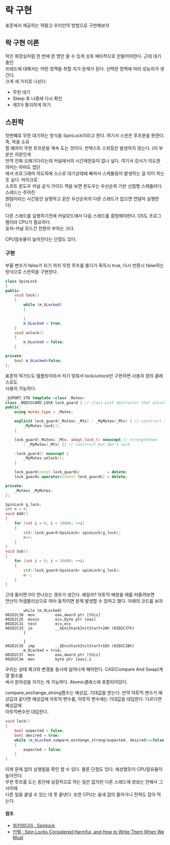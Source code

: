 # 락 구현

표준에서 제공하는 락말고 우리만의 방법으로 구현해보자

## 락 구현 이론

락은 화장실처럼 한 번에 한 명만 쓸 수 있게 상호 배타적으로 만들어야한다. 근데 대기 중인  
쓰레드에 대해서는 어떤 정책을 취할 지가 문제가 된다. 선택한 정책에 따라 성능차가 생긴다.  
크게 세 가지로 나뉜다.

- 무한 대기
- Sleep 후 나중에 다시 확인
- 제3가 통지하게 하기.

## 스핀락

첫번쨰로 무한 대기하는 방식을 SpinLock이라고 한다. 여기서 스핀은 루프문을 뜻한다. 즉, 락을 소유  
할 떄까지 무한 루프문을 계속 도는 것이다. 컨텍스트 스위칭은 발생하지 않는다. (이 부분은 의문인게  
만약 진짜 오래기다리는데 커널에서의 시간제한등이 없나 싶다. 여기서 강사가 의도한 의미는 아마도 앱단  
에서 프로그래머 의도하에 스스로 대기상태에 빠져서 스케듈링이 발생하는 걸 의미 하는 듯 싶다. 마이크로  
소프트 윈도우 커널 공식 가이드 책을 보면 윈도우는 우선순위 기반 선점형 스케듈러다. 스레드는 주어진  
퀀텀이라는 시간동안 실행하고 같은 우선순위의 다른 스레드가 없으면 연달아 실행한다)

다른 스레드를 실행하기전에 커널모드에서 다음 스레드를 결정해야한다. OS도 프로그램이라 CPU가 필요하다.  
유저-커널 모드간 전환의 부하는 크다.

CPU점유율이 높아진다는 단점도 있다.

### 구현

부울 변수가 false가 되기 까지 무한 루프를 돌다가 획득시 true, 다시 반환시 false하는 방식으로 스핀락을
구현한다.

```c++
class SpinLock
{
public:
	void lock()
	{
		while (m_bLocked)
		{

		}
		m_bLocked = true;
	}
	void unlock()
	{
		m_bLocked = false;
	}

private:
	bool m_bLocked=false;
};

```

표준의 락가드도 템플릿이라서 저기 맞춰서 lock/unlock만 구현하면 사용자 정의 클래스로도  
사용이 가능하다.

```c++
_EXPORT_STD template <class _Mutex>
class _NODISCARD_LOCK lock_guard { // class with destructor that unlocks a mutex
public:
    using mutex_type = _Mutex;

    explicit lock_guard(_Mutex& _Mtx) : _MyMutex(_Mtx) { // construct and lock
        _MyMutex.lock();
    }

    lock_guard(_Mutex& _Mtx, adopt_lock_t) noexcept // strengthened
        : _MyMutex(_Mtx) {} // construct but don't lock

    ~lock_guard() noexcept {
        _MyMutex.unlock();
    }

    lock_guard(const lock_guard&)            = delete;
    lock_guard& operator=(const lock_guard&) = delete;

private:
    _Mutex& _MyMutex;
};
```

```c++
SpinLock g_lock;
int n = 0;
void Add()
{
	for (int i = 0; i < 10000; ++i)
	{
		std::lock_guard<SpinLock> spinLock(g_lock);
		n++;
	}
}
void Sub()
{
	for (int i = 0; i < 10000; ++i)
	{
		std::lock_guard<SpinLock> spinLock(g_lock);
		n--;
	}
}

```

근데 돌리면 0이 안나오는 경우가 생긴다. 왜일까? 아토믹 배웠을 때를 떠올려보면  
연산이 어셈블리상으로 여러 동작이면 문제 발생할 수 있따고 했다. 아래의 코드를 보자

```
		while (m_bLocked)
002D2C2B  mov         eax,dword ptr [this]
002D2C2E  movzx       ecx,byte ptr [eax]
002D2C31  test        ecx,ecx
002D2C33  je          __$EncStackInitStart+2Ah (02D2C37h)
		{

		}
002D2C35  jmp         __$EncStackInitStart+1Eh (02D2C2Bh)
		m_bLocked = true;
002D2C37  mov         eax,dword ptr [this]
002D2C3A  mov         byte ptr [eax],1

```

우리는 상태 체크와 변경을 동시에 일어나게 해야한다. CAS(Compare And Swap)계열 함수를  
써서 원자성을 지키는 게 가능하다. Atomic클래스에 포함되어있다.

compare_exchange_strong함수는 예상값, 기대값을 받는다. 만약 아토믹 변수가 예상값과
같다면 예상값에 아토믹 변수를, 아토믹 변수에는 기대값을 대입한다. 다르다면 예상값에  
아토믹변수만 대입한다.

```c++
void lock()
{
	bool expected = false;
	bool desired = true;
	while (m_bLocked.compare_exchange_strong(expected, desired)==false)
	{
		expected = false;
	}
}
```

이제 문제 없이 실행됨을 확인 할 수 있다. 물론 단점도 있다. 예상했듯이 CPU점유율이 높아진다.  
무한 루프를 도는 동안에 실질적으로 하는 일은 없지만 다른 스레드에 양보는 안해서 그 사이에  
다른 일을 끝낼 수 있는 데 못 끝낸다. 또한 CPU는 쉴새 없이 돌아가니 전력도 잡아 먹는다.

#### 참조

- [위키피디아 : Spinlock](https://en.wikipedia.org/wiki/Spinlock)
- [인텔 : Spin Locks Considered Harmful, and How to Write Them When We Must](https://www.intel.com/content/www/us/en/developer/articles/technical/spin-locks-considered-harmful.html)
